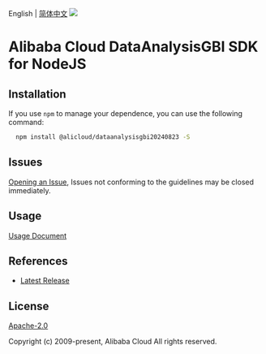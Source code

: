 English | [简体中文](README-CN.md)
![](https://aliyunsdk-pages.alicdn.com/icons/AlibabaCloud.svg)

# Alibaba Cloud DataAnalysisGBI SDK for NodeJS

## Installation
If you use `npm` to manage your dependence, you can use the following command:

```sh
  npm install @alicloud/dataanalysisgbi20240823 -S
```

## Issues
[Opening an Issue](https://github.com/aliyun/alibabacloud-typescript-sdk/issues/new), Issues not conforming to the guidelines may be closed immediately.

## Usage
[Usage Document](https://github.com/aliyun/alibabacloud-typescript-sdk/blob/master/docs/Usage-EN.md#quick-examples)

## References
* [Latest Release](https://github.com/aliyun/alibabacloud-typescript-sdk/)

## License
[Apache-2.0](http://www.apache.org/licenses/LICENSE-2.0)

Copyright (c) 2009-present, Alibaba Cloud All rights reserved.
